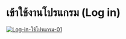 # เข้าใช้งานโปรแกรม (Log in)

[![Log-in-ใช้โปรแกรม-01](/images/Log-in-ใช้โปรแกรม-01.jpg)](/images/Log-in-ใช้โปรแกรม-01.jpg)

